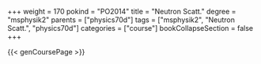 +++
weight = 170
pokind = "PO2014"
title = "Neutron Scatt."
degree = "msphysik2"
parents = ["physics70d"]
tags = ["msphysik2", "Neutron Scatt.", "physics70d"]
categories = ["course"]
bookCollapseSection = false
+++

{{< genCoursePage >}}
